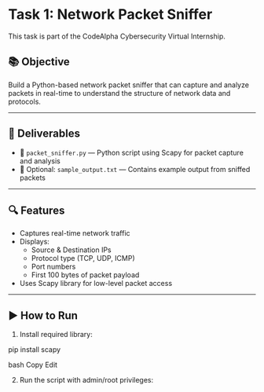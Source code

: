 # Task 1: Network Packet Sniffer

This task is part of the CodeAlpha Cybersecurity Virtual Internship.

## 📚 Objective

Build a Python-based network packet sniffer that can capture and analyze packets in real-time to understand the structure of network data and protocols.

---

## 📂 Deliverables

- 🐍 `packet_sniffer.py` — Python script using Scapy for packet capture and analysis
- 📄 Optional: `sample_output.txt` — Contains example output from sniffed packets

---

## 🔍 Features

- Captures real-time network traffic
- Displays:
  - Source & Destination IPs
  - Protocol type (TCP, UDP, ICMP)
  - Port numbers
  - First 100 bytes of packet payload
- Uses Scapy library for low-level packet access

---

## ▶️ How to Run

1. Install required library:

pip install scapy

bash
Copy
Edit

2. Run the script with admin/root privileges: